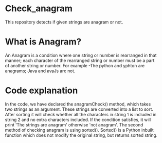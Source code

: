 # Check_anagram
This repository detects if given strings are anagram or not.

# What is Anagram?
An Anagram is a condition where one string or number is rearranged in that manner; each character of the rearranged string or number must be a part of another string or number. For example -The python and yphton are anagrams; Java and avaJs are not.

# Code explanation
In the code, we have declared the anagramCheck() method, which takes two strings as an argument. These strings are converted into a list to sort. After sorting it will check whether all the characters in string 1 is included in string 2 and no extra characters included. If the condition satisfies, it will print 'The strings are anagram' otherwise 'not anagram'. 
The second method of checking anagram is using sorted(). Sorted() is a Python inbuilt function which does not modify the original string, but returns sorted string.
